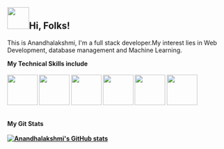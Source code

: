<h2> <img style = "width:50px; height:50px; top:-10;" src="https://media.giphy.com/media/w1OBpBd7kJqHrJnJ13/giphy.gif">Hi, Folks!</h2>
<p>This is Anandhalakshmi, I'm a full stack developer.My interest lies in Web Development, database management and Machine Learning.</p>
<b>My Technical Skills include<b><br><br>
<img style = "width:70px; height:70px;" src = "https://media.giphy.com/media/QssGEmpkyEOhBCb7e1/giphy.gif">
<img style = "width:70px; height:70px;" src = "https://media.giphy.com/media/eNAsjO55tPbgaor7ma/giphy.gif">
<img style = "width:70px; height:70px;" src = "https://media.giphy.com/media/kdFc8fubgS31b8DsVu/giphy.gif">
<img style = "width:70px; height:70px;" src = "https://media.giphy.com/media/ln7z2eWriiQAllfVcn/giphy.gif">
<img style = "width:70px; height:70px;" src = "https://media.giphy.com/media/LMt9638dO8dftAjtco/giphy.gif">
<img style = "width:70px; height:70px;" src = "https://media.giphy.com/media/V8y1y1FzxDETVUtQE4/giphy.gif"><br><br>
  
<b>My Git Stats</b><br><br>
[![Anandhalakshmi's GitHub stats](https://github-readme-stats.vercel.app/api?username=anandhalakshmii)](https://github.com/anuraghazra/github-readme-stats)<br>



<!---
anandhalakshmii/anandhalakshmii is a ✨ special ✨ repository because its `README.md` (this file) appears on your GitHub profile.
You can click the Preview link to take a look at your changes.
--->
